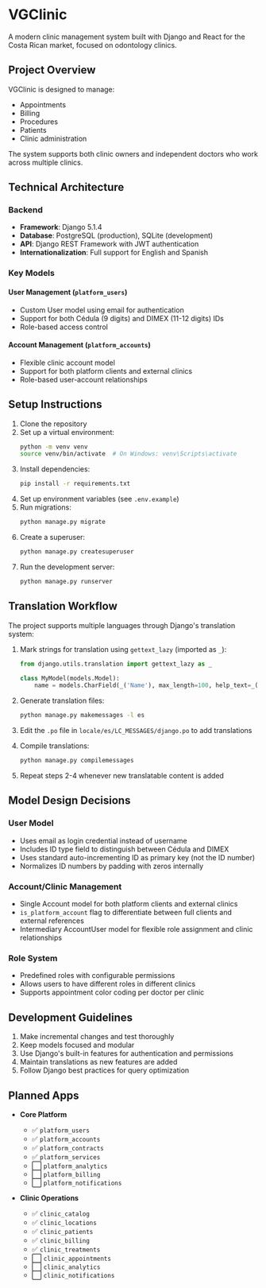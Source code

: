 # VGClinic

A modern clinic management system built with Django and React for the Costa Rican market, focused on odontology clinics.

## Project Overview

VGClinic is designed to manage:
- Appointments
- Billing
- Procedures
- Patients
- Clinic administration

The system supports both clinic owners and independent doctors who work across multiple clinics.

## Technical Architecture

### Backend
- **Framework**: Django 5.1.4
- **Database**: PostgreSQL (production), SQLite (development)
- **API**: Django REST Framework with JWT authentication
- **Internationalization**: Full support for English and Spanish

### Key Models

#### User Management (`platform_users`)
- Custom User model using email for authentication
- Support for both Cédula (9 digits) and DIMEX (11-12 digits) IDs
- Role-based access control

#### Account Management (`platform_accounts`)
- Flexible clinic account model
- Support for both platform clients and external clinics
- Role-based user-account relationships

## Setup Instructions

1. Clone the repository
2. Set up a virtual environment:
   ```bash
   python -m venv venv
   source venv/bin/activate  # On Windows: venv\Scripts\activate
   ```
3. Install dependencies:
   ```bash
   pip install -r requirements.txt
   ```
4. Set up environment variables (see `.env.example`)
5. Run migrations:
   ```bash
   python manage.py migrate
   ```
6. Create a superuser:
   ```bash
   python manage.py createsuperuser
   ```
7. Run the development server:
   ```bash
   python manage.py runserver
   ```

## Translation Workflow

The project supports multiple languages through Django's translation system:

1. Mark strings for translation using `gettext_lazy` (imported as `_`):
   ```python
   from django.utils.translation import gettext_lazy as _
   
   class MyModel(models.Model):
       name = models.CharField(_('Name'), max_length=100, help_text=_('Enter a name'))
   ```

2. Generate translation files:
   ```bash
   python manage.py makemessages -l es
   ```

3. Edit the `.po` file in `locale/es/LC_MESSAGES/django.po` to add translations

4. Compile translations:
   ```bash
   python manage.py compilemessages
   ```

5. Repeat steps 2-4 whenever new translatable content is added

## Model Design Decisions

### User Model
- Uses email as login credential instead of username
- Includes ID type field to distinguish between Cédula and DIMEX
- Uses standard auto-incrementing ID as primary key (not the ID number)
- Normalizes ID numbers by padding with zeros internally

### Account/Clinic Management
- Single Account model for both platform clients and external clinics
- `is_platform_account` flag to differentiate between full clients and external references
- Intermediary AccountUser model for flexible role assignment and clinic relationships

### Role System
- Predefined roles with configurable permissions
- Allows users to have different roles in different clinics
- Supports appointment color coding per doctor per clinic

## Development Guidelines

1. Make incremental changes and test thoroughly
2. Keep models focused and modular
3. Use Django's built-in features for authentication and permissions
4. Maintain translations as new features are added
5. Follow Django best practices for query optimization

## Planned Apps

- **Core Platform**
  - ✅ `platform_users`
  - ✅ `platform_accounts`
  - ✅ `platform_contracts`
  - ✅ `platform_services`
  - ⬜ `platform_analytics`
  - ⬜ `platform_billing`
  - ⬜ `platform_notifications`

- **Clinic Operations**
  - ✅ `clinic_catalog`
  - ✅ `clinic_locations`
  - ✅ `clinic_patients`
  - ✅ `clinic_billing`
  - ✅ `clinic_treatments`
  - ⬜ `clinic_appointments`
  - ⬜ `clinic_analytics`
  - ⬜ `clinic_notifications`